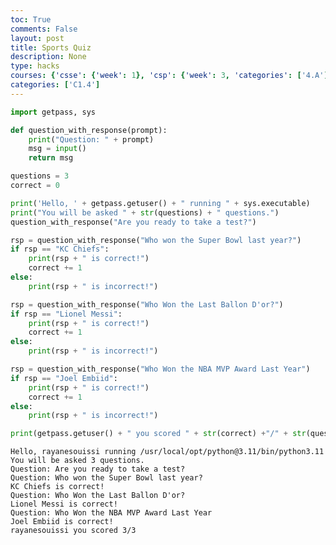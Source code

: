 ```yaml
---
toc: True
comments: False
layout: post
title: Sports Quiz
description: None
type: hacks
courses: {'csse': {'week': 1}, 'csp': {'week': 3, 'categories': ['4.A']}, 'csa': {'week': 0}}
categories: ['C1.4']
---
```


```python
import getpass, sys

def question_with_response(prompt):
    print("Question: " + prompt)
    msg = input()
    return msg

questions = 3
correct = 0

print('Hello, ' + getpass.getuser() + " running " + sys.executable)
print("You will be asked " + str(questions) + " questions.")
question_with_response("Are you ready to take a test?")

rsp = question_with_response("Who won the Super Bowl last year?")
if rsp == "KC Chiefs":
    print(rsp + " is correct!")
    correct += 1
else:
    print(rsp + " is incorrect!")

rsp = question_with_response("Who Won the Last Ballon D'or?")
if rsp == "Lionel Messi":
    print(rsp + " is correct!")
    correct += 1
else:
    print(rsp + " is incorrect!")

rsp = question_with_response("Who Won the NBA MVP Award Last Year")
if rsp == "Joel Embiid":
    print(rsp + " is correct!")
    correct += 1
else:
    print(rsp + " is incorrect!")

print(getpass.getuser() + " you scored " + str(correct) +"/" + str(questions))
```

    Hello, rayanesouissi running /usr/local/opt/python@3.11/bin/python3.11
    You will be asked 3 questions.
    Question: Are you ready to take a test?
    Question: Who won the Super Bowl last year?
    KC Chiefs is correct!
    Question: Who Won the Last Ballon D'or?
    Lionel Messi is correct!
    Question: Who Won the NBA MVP Award Last Year
    Joel Embiid is correct!
    rayanesouissi you scored 3/3

